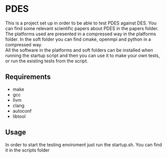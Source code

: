 # PDES

This is a project set up in order to be able to test PDES against DES.
You can find some relevant scientific papers about PDES in the papers folder.
The platforms used are presented in a compressed way in the platforms folder.
In the soft folder you can find cmake, openmpi and python in a compressed way. \
All the software in the platforms and soft folders can be 
installed when running the startup script and then you can use it to make your own tests, or run the existing tests from the script.

## Requirements
- make
- gcc
- llvm
- clang
- autoconf
- libtool

## Usage
In order to start the testing enviroment just run the startup.sh. You can find it in the scripts folder 
